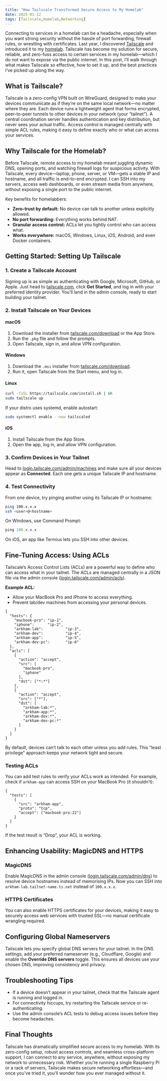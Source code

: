 ```yaml
---
title: "How Tailscale Transformed Secure Access to My Homelab"
date: 2025-01-12
tags: [Tailscale,Homelab,Networking]
---
```


Connecting to services in a homelab can be a headache, especially when you want strong security without the hassle of port forwarding, firewall rules, or wrestling with certificates. Last year, I discovered [Tailscale](https://tailscale.com/) and introduced it to my [homelab](https://blog.autonate.dev/posts/my-homelab-journey/). Tailscale has become my solution for secure, reliable, and zero-fuss access to certain services in my homelab—which I do not want to expose via the public internet. In this post, I’ll walk through what makes Tailscale so effective, how to set it up, and the best practices I’ve picked up along the way.

## What is Tailscale?

Tailscale is a zero-config VPN built on WireGuard, designed to make your devices communicate as if they’re on the same local network—no matter where they are. Each device runs a lightweight agent that forms encrypted, peer-to-peer tunnels to other devices in your network (your “tailnet”). A central coordination server handles authentication and key distribution, but never sees your actual traffic. Access control is managed centrally with simple ACL rules, making it easy to define exactly who or what can access your services.

## Why Tailscale for the Homelab?

Before Tailscale, remote access to my homelab meant juggling dynamic DNS, opening ports, and watching firewall logs for suspicious activity. With Tailscale, every device—laptop, phone, server, or VM—gets a stable IP and hostname, and all traffic is end-to-end encrypted. I can SSH into my servers, access web dashboards, or even stream media from anywhere, without exposing a single port to the public internet.

Key benefits for homelabbers:

- **Zero-trust by default:** No device can talk to another unless explicitly allowed.
- **No port forwarding:** Everything works behind NAT.
- **Granular access control:** ACLs let you tightly control who can access what.
- **Works everywhere:** macOS, Windows, Linux, iOS, Android, and even Docker containers.

## Getting Started: Setting Up Tailscale

### 1. Create a Tailscale Account

Signing up is as simple as authenticating with Google, Microsoft, GitHub, or Apple. Just head to [tailscale.com](https://tailscale.com), click **Get Started**, and log in with your preferred identity provider. You’ll land in the admin console, ready to start building your tailnet.

### 2. Install Tailscale on Your Devices

#### macOS

1. Download the installer from [tailscale.com/download](https://tailscale.com/download) or the App Store.
2. Run the `.pkg` file and follow the prompts.
3. Open Tailscale, sign in, and allow VPN configuration.

#### Windows

1. Download the `.msi` installer from [tailscale.com/download](https://tailscale.com/download).
2. Run it, open Tailscale from the Start menu, and log in.

#### Linux

```bash
curl -fsSL https://tailscale.com/install.sh | sh
sudo tailscale up
```

If your distro uses systemd, enable autostart:

```bash
sudo systemctl enable --now tailscaled
```

#### iOS

1. Install Tailscale from the App Store.
2. Open the app, log in, and allow VPN configuration.

### 3. Confirm Devices in Your Tailnet

Head to [login.tailscale.com/admin/machines](https://login.tailscale.com/admin/machines) and make sure all your devices appear as **Connected**. Each one gets a unique Tailscale IP and hostname.

### 4. Test Connectivity

From one device, try pinging another using its Tailscale IP or hostname:

```bash
ping 100.x.x.x
ssh <user>@<hostname>
```

On Windows, use Command Prompt:

```powershell
ping 100.x.x.x
```

On iOS, an app like Termius lets you SSH into other devices.

## Fine-Tuning Access: Using ACLs

Tailscale’s Access Control Lists (ACLs) are a powerful way to define who can access what in your tailnet. The ACLs are managed centrally in a JSON file via the admin console ([login.tailscale.com/admin/acls](https://login.tailscale.com/admin/acls)).

**Example ACL:**

- Allow your MacBook Pro and iPhone to access everything.
- Prevent lab/dev machines from accessing your personal devices.

```
{
  "hosts": {
    "macbook-pro": "ip-1",
    "iphone":      "ip-2",
    "arkham-lab":          "ip-3",
    "arkham-dev":          "ip-4",
    "arkham-app":          "ip-5",
    "arkham-dev-pc":       "ip-6"
  },
  "acls": [
    {
      "action": "accept",
      "src": [
        "macbook-pro",
        "iphone"
      ],
      "dst": ["*:*"]
    },
    {
      "action": "accept",
      "src": ["*"],
      "dst": [
        "arkham-lab:*",
        "arkham-app:*",
        "arkham-dev:*",
        "arkham-dev-pc:*"
      ]
    }
  ]
}
```

By default, devices can’t talk to each other unless you add rules. This “least privilege” approach keeps your network tight and secure.

### Testing ACLs

You can add test rules to verify your ACLs work as intended. For example, check if `arkham-app` can access SSH on your MacBook Pro (it shouldn’t):

```
{
  "tests": [
    {
      "src": "arkham-app",
      "proto": "tcp",
      "accept": ["macbook-pro:22"]
    }
  ]
}
```

If the test result is “Drop”, your ACL is working.

## Enhancing Usability: MagicDNS and HTTPS

### MagicDNS

Enable MagicDNS in the admin console ([login.tailscale.com/admin/dns](https://login.tailscale.com/admin/dns)) to resolve device hostnames instead of memorising IPs. Now you can SSH into `arkham-lab.tailnet-name.ts.net` instead of `100.x.x.x`.

### HTTPS Certificates

You can also enable HTTPS certificates for your devices, making it easy to securely access web services with trusted SSL—no manual certificate wrangling required.

## Configuring Global Nameservers

Tailscale lets you specify global DNS servers for your tailnet. In the DNS settings, add your preferred nameserver (e.g., Cloudflare, Google) and enable the **Override DNS servers** toggle. This ensures all devices use your chosen DNS, improving consistency and privacy.

## Troubleshooting Tips

- If a device doesn’t appear in your tailnet, check that the Tailscale agent is running and logged in.
- For connectivity hiccups, try restarting the Tailscale service or re-authenticating.
- Use the admin console’s ACL tests to debug access issues before they become headaches.

## Final Thoughts

Tailscale has dramatically simplified secure access to my homelab. With its zero-config setup, robust access controls, and seamless cross-platform support, I can connect to any service, anywhere, without exposing my network to unnecessary risk. Whether you’re running a single Raspberry Pi or a rack of servers, Tailscale makes secure networking effortless—and once you’ve tried it, you’ll wonder how you ever managed without it.
